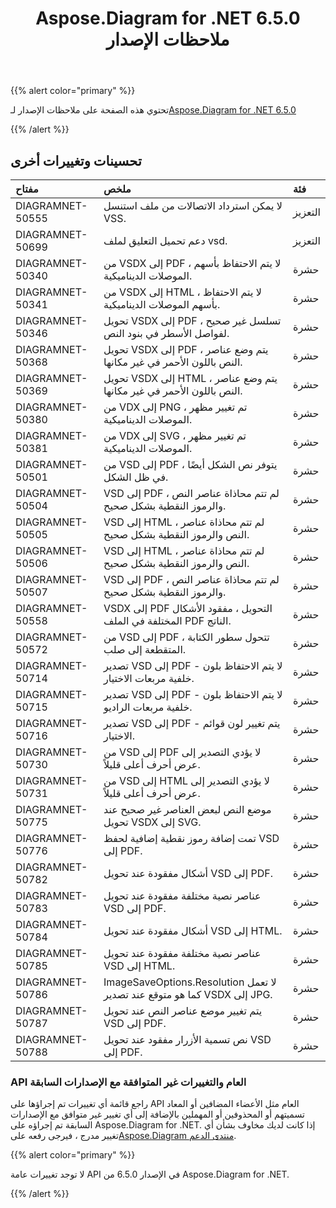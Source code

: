 ﻿---
title: Aspose.Diagram for .NET 6.5.0 ملاحظات الإصدار
type: docs
weight: 70
url: /ar/net/aspose-diagram-for-net-6-5-0-release-notes/
---
{{% alert color="primary" %}} 

 تحتوي هذه الصفحة على ملاحظات الإصدار لـ[Aspose.Diagram for .NET 6.5.0](https://www.nuget.org/packages/Aspose.Diagram/6.5.0)

{{% /alert %}} 
## **تحسينات وتغييرات أخرى**

|**مفتاح**|**ملخص**|**فئة**|
|:- |:- |:- |
|DIAGRAMNET-50555|لا يمكن استرداد الاتصالات من ملف استنسل VSS.|التعزيز|
|DIAGRAMNET-50699|دعم تحميل التعليق لملف vsd.|التعزيز|
|DIAGRAMNET-50340|من VSDX إلى PDF ، لا يتم الاحتفاظ بأسهم الموصلات الديناميكية.|حشرة|
|DIAGRAMNET-50341|من VSDX إلى HTML ، لا يتم الاحتفاظ بأسهم الموصلات الديناميكية.|حشرة|
|DIAGRAMNET-50346|تحويل VSDX إلى PDF ، تسلسل غير صحيح لفواصل الأسطر في بنود النص.|حشرة|
|DIAGRAMNET-50368|تحويل VSDX إلى PDF ، يتم وضع عناصر النص باللون الأحمر في غير مكانها.|حشرة|
|DIAGRAMNET-50369|تحويل VSDX إلى HTML ، يتم وضع عناصر النص باللون الأحمر في غير مكانها.|حشرة|
|DIAGRAMNET-50380|من VDX إلى PNG ، تم تغيير مظهر الموصلات الديناميكية.|حشرة|
|DIAGRAMNET-50381|من VDX إلى SVG ، تم تغيير مظهر الموصلات الديناميكية.|حشرة|
|DIAGRAMNET-50501|من VSD إلى PDF ، يتوفر نص الشكل أيضًا في ظل الشكل.|حشرة|
|DIAGRAMNET-50504|VSD إلى PDF ، لم تتم محاذاة عناصر النص والرموز النقطية بشكل صحيح.|حشرة|
|DIAGRAMNET-50505|VSD إلى HTML ، لم تتم محاذاة عناصر النص والرموز النقطية بشكل صحيح.|حشرة|
|DIAGRAMNET-50506|VSD إلى HTML ، لم تتم محاذاة عناصر النص والرموز النقطية بشكل صحيح.|حشرة|
|DIAGRAMNET-50507|VSD إلى PDF ، لم تتم محاذاة عناصر النص والرموز النقطية بشكل صحيح.|حشرة|
|DIAGRAMNET-50558|VSDX إلى PDF التحويل ، مفقود الأشكال المختلفة في الملف PDF الناتج.|حشرة|
|DIAGRAMNET-50572|من VSD إلى PDF ، تتحول سطور الكتابة المتقطعة إلى صلب.|حشرة|
|DIAGRAMNET-50714|تصدير VSD إلى PDF - لا يتم الاحتفاظ بلون خلفية مربعات الاختيار.|حشرة|
|DIAGRAMNET-50715|تصدير VSD إلى PDF - لا يتم الاحتفاظ بلون خلفية مربعات الراديو.|حشرة|
|DIAGRAMNET-50716|تصدير VSD إلى PDF - يتم تغيير لون قوائم الاختيار.|حشرة|
|DIAGRAMNET-50730|من VSD إلى PDF لا يؤدي التصدير إلى عرض أحرف أعلى قليلاً.|حشرة|
|DIAGRAMNET-50731|من VSD إلى HTML لا يؤدي التصدير إلى عرض أحرف أعلى قليلاً.|حشرة|
|DIAGRAMNET-50775|موضع النص لبعض العناصر غير صحيح عند تحويل VSDX إلى SVG.|حشرة|
|DIAGRAMNET-50776|تمت إضافة رموز نقطية إضافية لحفظ VSD إلى PDF.|حشرة|
|DIAGRAMNET-50782|أشكال مفقودة عند تحويل VSD إلى PDF.|حشرة|
|DIAGRAMNET-50783|عناصر نصية مختلفة مفقودة عند تحويل VSD إلى PDF.|حشرة|
|DIAGRAMNET-50784|أشكال مفقودة عند تحويل VSD إلى HTML.|حشرة|
|DIAGRAMNET-50785|عناصر نصية مختلفة مفقودة عند تحويل VSD إلى HTML.|حشرة|
|DIAGRAMNET-50786|ImageSaveOptions.Resolution لا تعمل كما هو متوقع عند تصدير VSDX إلى JPG.|حشرة|
|DIAGRAMNET-50787|يتم تغيير موضع عناصر النص عند تحويل VSD إلى PDF.|حشرة|
|DIAGRAMNET-50788|نص تسمية الأزرار مفقود عند تحويل VSD إلى PDF.|حشرة|
### **API العام والتغييرات غير المتوافقة مع الإصدارات السابقة**
راجع قائمة أي تغييرات تم إجراؤها على API العام مثل الأعضاء المضافين أو المعاد تسميتهم أو المحذوفين أو المهملين بالإضافة إلى أي تغيير غير متوافق مع الإصدارات السابقة تم إجراؤه على Aspose.Diagram for .NET. إذا كانت لديك مخاوف بشأن أي تغيير مدرج ، فيرجى رفعه على[Aspose.Diagram منتدى الدعم](https://forum.aspose.com/c/diagram/17).

{{% alert color="primary" %}} 

لا توجد تغييرات عامة API في الإصدار 6.5.0 من Aspose.Diagram for .NET.

{{% /alert %}}
